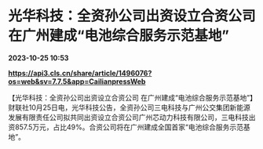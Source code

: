 # 光华科技：全资孙公司出资设立合资公司 在广州建成“电池综合服务示范基地”

**2023-10-25 10:53**

**https://api3.cls.cn/share/article/1496076?os=web&sv=7.7.5&app=CailianpressWeb**

【光华科技：全资孙公司出资设立合资公司 在广州建成“电池综合服务示范基地”】财联社10月25日电，光华科技公告，全资孙公司三电科技与广州公交集团新能源发展有限责任公司拟共同出资设立合资公司广州芯动力科技有限公司，三电科技出资857.5万元，占比49%。合资公司将在广州建成全国首家“电池综合服务示范基地”。